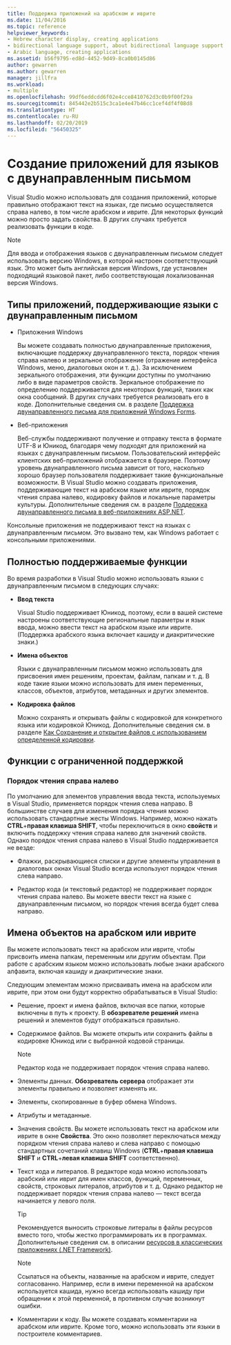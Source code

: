 ```yaml
---
title: Поддержка приложений на арабском и иврите
ms.date: 11/04/2016
ms.topic: reference
helpviewer_keywords:
- Hebrew character display, creating applications
- bidirectional language support, about bidirectional language support
- Arabic language, creating applications
ms.assetid: b56f9795-ed8d-4452-9d49-8ca0b0145d86
author: gewarren
ms.author: gewarren
manager: jillfra
ms.workload:
- multiple
ms.openlocfilehash: 99df6eddcdd6f02e4cce8410762d3c0b9f00f29a
ms.sourcegitcommit: 845442e2b515c3ca1e4e47b46cc1cef4df4f08d8
ms.translationtype: HT
ms.contentlocale: ru-RU
ms.lasthandoff: 02/20/2019
ms.locfileid: "56450325"
---
```

# <a name="create-applications-in-bidirectional-languages"></a>Создание приложений для языков с двунаправленным письмом

Visual Studio можно использовать для создания приложений, которые правильно отображают текст на языках, где письмо осуществляется справа налево, в том числе арабском и иврите. Для некоторых функций можно просто задать свойства. В других случаях требуется реализовать функции в коде.

> [!NOTE]
> Для ввода и отображения языков с двунаправленным письмом следует использовать версию Windows, в которой настроен соответствующий язык. Это может быть английская версия Windows, где установлен подходящий языковой пакет, либо соответствующая локализованная версия Windows.

## <a name="types-of-applications-that-support-bidirectional-languages"></a>Типы приложений, поддерживающие языки с двунаправленным письмом

-  Приложения Windows

   Вы можете создавать полностью двунаправленные приложения, включающие поддержку двунаправленного текста, порядок чтения справа налево и зеркальное отображение (отражение интерфейса Windows, меню, диалоговых окон и т. д.). За исключением зеркального отображения, эти функции доступны по умолчанию либо в виде параметров свойств. Зеркальное отображение по определению поддерживается для некоторых функций, таких как окна сообщений. В других случаях требуется реализовать его в коде. Дополнительные сведения см. в разделе [Поддержка двунаправленного письма для приложений Windows Forms](/dotnet/framework/winforms/advanced/bidirectional-support-for-windows-forms-applications).

-  Веб-приложения

   Веб-службы поддерживают получение и отправку текста в формате UTF-8 и Юникод, благодаря чему подходят для приложений на языках с двунаправленным письмом. Пользовательский интерфейс клиентских веб-приложений отображается в браузере. Поэтому уровень двунаправленного письма зависит от того, насколько хорошо браузер пользователя поддерживает такие функциональные возможности. В Visual Studio можно создавать приложения, поддерживающие текст на арабском языке или иврите, порядок чтения справа налево, кодировку файлов и локальные параметры культуры. Дополнительные сведения см. в разделе [Поддержка двунаправленного письма в веб-приложениях ASP.NET](https://msdn.microsoft.com/Library/5576f9b1-9b86-41ef-8354-092d366bcd03).

Консольные приложения не поддерживают текст на языках с двунаправленным письмом. Это вызвано тем, как Windows работает с консольными приложениями.

## <a name="fully-supported-features"></a>Полностью поддерживаемые функции

Во время разработки в Visual Studio можно использовать языки с двунаправленным письмом в следующих случаях:

- **Ввод текста**

   Visual Studio поддерживает Юникод, поэтому, если в вашей системе настроены соответствующие региональные параметры и язык ввода, можно ввести текст на арабском языке или иврите. (Поддержка арабского языка включает кашиду и диакритические знаки.)

- **Имена объектов**

   Языки с двунаправленным письмом можно использовать для присвоения имен решениям, проектам, файлам, папкам и т. д. В коде такие языки можно использовать для имен переменных, классов, объектов, атрибутов, метаданных и других элементов.

- **Кодировка файлов**

   Можно сохранять и открывать файлы с кодировкой для конкретного языка или кодировкой Юникод. Дополнительные сведения см. в разделе [Как Сохранение и открытие файлов с использованием определенной кодировки](../ide/how-to-save-and-open-files-with-encoding.md).

## <a name="features-with-limited-support"></a>Функции с ограниченной поддержкой

### <a name="right-to-left-reading-order"></a>Порядок чтения справа налево

По умолчанию для элементов управления ввода текста, используемых в Visual Studio, применяется порядок чтения слева направо. В большинстве случаев для изменения порядка чтения можно использовать стандартные жесты Windows. Например, можно нажать **CTRL**+**правая клавиша SHIFT**, чтобы переключиться в окно **свойств** и включить поддержку чтения справа налево для значений свойств. Однако порядок чтения справа налево в Visual Studio поддерживается не везде:

- Флажки, раскрывающиеся списки и другие элементы управления в диалоговых окнах Visual Studio всегда используют порядок чтения слева направо.

- Редактор кода (и текстовый редактор) не поддерживает порядок чтения справа налево. Вы можете ввести текст на языке с двунаправленным письмом, но порядок чтения всегда будет слева направо.

## <a name="arabic-or-hebrew-object-names"></a>Имена объектов на арабском или иврите

Вы можете использовать текст на арабском или иврите, чтобы присвоить имена папкам, переменным или другим объектам. При работе с арабским языком можно использовать любые знаки арабского алфавита, включая кашиду и диакритические знаки.

Следующим элементам можно присваивать имена на арабском или иврите, при этом они будут корректно обрабатываться в Visual Studio:

- Решение, проект и имена файлов, включая все папки, которые включены в путь к проекту. В **обозревателе решений** имена решений и элементов будут отображаться правильно.

- Содержимое файлов. Вы можете открыть или сохранить файлы в кодировке Юникод или с выбранной кодовой страницы.

    > [!NOTE]
    > Редактор кода не поддерживает порядок чтения справа налево.

- Элементы данных. **Обозреватель сервера** отображает эти элементы правильно и позволяет изменять их.

- Элементы, скопированные в буфер обмена Windows.

- Атрибуты и метаданные.

- Значения свойств. Вы можете использовать текст на арабском или иврите в окне **Свойства**. Это окно позволяет переключаться между порядком чтения справа налево и слева направо с помощью стандартных сочетаний клавиш Windows (**CTRL**+**правая клавиша SHIFT** и **CTRL**+**левая клавиша SHIFT** соответственно).

- Текст кода и литералов. В редакторе кода можно использовать арабский или иврит для имен классов, функций, переменных, свойств, строковых литералов, атрибутов и т. д. Однако редактор не поддерживает порядок чтения справа налево — текст всегда начинается у левого поля.

    > [!TIP]
    > Рекомендуется выносить строковые литералы в файлы ресурсов вместо того, чтобы жестко программировать их в программах. Дополнительные сведения см. в описании [ресурсов в классических приложениях (.NET Framework)](/dotnet/framework/resources/index).

    > [!NOTE]
    > Ссылаться на объекты, названные на арабском и иврите, следует согласованно. Например, если в имени переменной на арабском используется кашида, нужно всегда использовать кашиду при обращении к этой переменной, в противном случае возникнут ошибки.

- Комментарии к коду. Вы можете создавать комментарии на арабском или иврите. Кроме того, можно использовать эти языки в построителе комментариев.